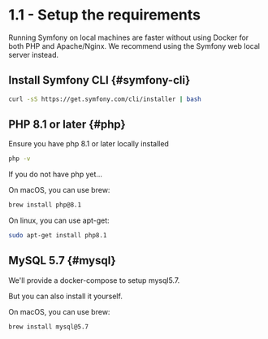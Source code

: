 # 1.1 - Setup the requirements

Running Symfony on local machines are faster without using Docker for both PHP and Apache/Nginx.
We recommend using the Symfony web local server instead.

## Install Symfony CLI {#symfony-cli}
```bash
curl -sS https://get.symfony.com/cli/installer | bash
```

## PHP 8.1 or later {#php}
Ensure you have php 8.1 or later locally installed

```bash
php -v
```

If you do not have php yet...

On macOS, you can use brew:
```bash
brew install php@8.1
```

On linux, you can use apt-get:
```bash
sudo apt-get install php8.1
```

## MySQL 5.7 {#mysql}

We'll provide a docker-compose to setup mysql5.7.

But you can also install it yourself.

On macOS, you can use brew:
```bash
brew install mysql@5.7
```
